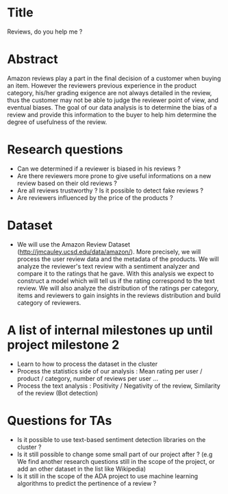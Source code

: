 # Title 
Reviews, do you help me ?

# Abstract
Amazon reviews play a part in the final decision of a customer when buying an item. However the reviewers previous experience in the product category, his/her grading exigence are not always detailed in the review, thus the customer may not be able to judge the reviewer point of view, and eventual biases. The goal of our data analysis is to determine the bias of a review and provide this information to the buyer to help him determine the degree of usefulness of the review.

# Research questions
- Can we determined if a reviewer is biased in his reviews ?
- Are there reviewers more prone to give useful informations on a new review based on their old reviews ?
- Are all reviews trustworthy ? Is it possible to detect fake reviews ?
- Are reviewers influenced by the price of the products ?


# Dataset
- We will use the Amazon Review Dataset (http://jmcauley.ucsd.edu/data/amazon/). More precisely, we will process the user review data and the metadata of the products. We will analyze the reviewer's text review with a sentiment analyzer and compare it to the ratings that he gave. With this analysis we expect to construct a model which will tell us if the rating correspond to the text review. We will also analyze the distribution of the ratings per category, items and reviewers to gain insights in the reviews distribution and build category of reviewers.

# A list of internal milestones up until project milestone 2
- Learn to how to process the dataset in the cluster
- Process the statistics side of our analysis : Mean rating per user / product / category, number of reviews per user ...
- Process the text analysis : Positivity / Negativity of the review, Similarity of the review (Bot detection)

# Questions for TAs
- Is it possible to use text-based sentiment detection libraries on the cluster ?
- Is it still possible to change some small part of our project after ? (e.g We find another research questions still in the scope of the project, or add an other dataset in the list like Wikipedia)
- Is it still in the scope of the ADA project to use machine learning algorithms to predict the pertinence of a review ?